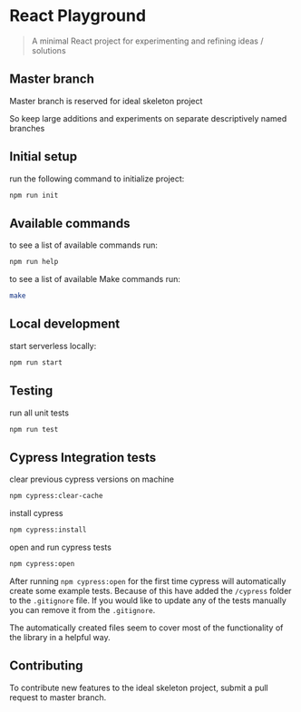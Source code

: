React Playground
===

> A minimal React project for experimenting and refining ideas / solutions

Master branch
---

Master branch is reserved for ideal skeleton project

So keep large additions and experiments on separate descriptively named branches

Initial setup
---

run the following command to initialize project:
```bash
npm run init
```

Available commands
--- 

to see a list of available commands run:
```bash
npm run help
```

to see a list of available Make commands run:
```bash
make
```

Local development
---

start serverless locally:
```bash
npm run start
```

Testing
---

run all unit tests
```bash
npm run test
```

Cypress Integration tests
---

clear previous cypress versions on machine
```bash
npm cypress:clear-cache
```
install cypress
```bash
npm cypress:install
```

open and run cypress tests
```bash
npm cypress:open
```

After running `npm cypress:open` for the first time cypress will automatically create some example tests.
Because of this have added the `/cypress` folder to the `.gitignore` file. If you would like to update any of the tests manually you can remove it from the `.gitignore`.

The automatically created files seem to cover most of the functionality of the library in a helpful way.

Contributing
---

To contribute new features to the ideal skeleton project, submit a pull request to master branch.
